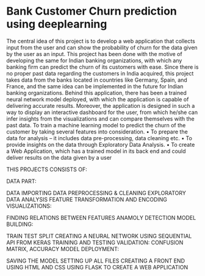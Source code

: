 # Bank Customer Churn prediction using deeplearning

The central idea of this project is to develop a web application that collects input from the user and
can show the probability of churn for the data given by the user as an input. This project has been done with
the motive of developing the same for Indian banking organizations, with which any banking firm can predict
the churn of its customers with ease. Since there is no proper past data regarding the customers in India
acquired, this project takes data from the banks located in countries like Germany, Spain, and France, and the
same idea can be implemented in the future for Indian banking organizations. Behind this application, there
has been a trained neural network model deployed, with which the application is capable of delivering accurate
results. Moreover, the application is designed in such a way to display an interactive dashboard for the user,
from which he/she can infer insights from the visualizations and can compare themselves with the past data.
To train a machine learning model to predict the churn of the customer by taking several features into
consideration.
• To prepare the data for analysis – it includes data pre-processing, data cleaning etc.
• To provide insights on the data through Exploratory Data Analysis.
• To create a Web Application, which has a trained model in its back end and could deliver results on
the data given by a user

THIS PROJECTS CONSISTS OF:

DATA PART:

DATA IMPORTING
DATA PREPROCESSING & CLEANING
EXPLORATORY DATA ANALYSIS
FEATURE TRANSFORMATION AND ENCODING
VISUALIZATIONS:

FINDING RELATIONS BETWEEN FEATURES
ANAMOLY DETECTION
MODEL BUILDING:

TRAIN TEST SPLIT
CREATING A NEURAL NETWORK USING SEQUENTIAL API FROM KERAS
TRAINING AND TESTING
VALIDATION: CONFUSION MATRIX, ACCURACY
MODEL DEPLOYMENT:

SAVING THE MODEL
SETTING UP ALL FILES
CREATING A FRONT END USING HTML AND CSS
USING FLASK TO CREATE A WEB APPLICATION
